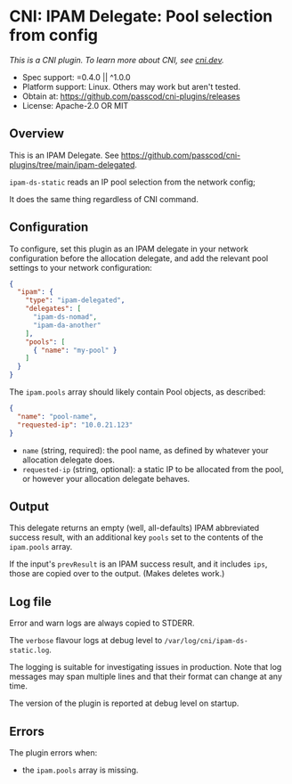 # CNI: IPAM Delegate: Pool selection from config

_This is a CNI plugin. To learn more about CNI, see [cni.dev](https://cni.dev)._

- Spec support: =0.4.0 || ^1.0.0
- Platform support: Linux. Others may work but aren't tested.
- Obtain at: https://github.com/passcod/cni-plugins/releases
- License: Apache-2.0 OR MIT

## Overview

This is an IPAM Delegate. See https://github.com/passcod/cni-plugins/tree/main/ipam-delegated.

`ipam-ds-static` reads an IP pool selection from the network config;

It does the same thing regardless of CNI command.

## Configuration

To configure, set this plugin as an IPAM delegate in your network configuration
before the allocation delegate, and add the relevant pool settings to your network configuration:

```json
{
  "ipam": {
    "type": "ipam-delegated",
    "delegates": [
      "ipam-ds-nomad",
      "ipam-da-another"
    ],
    "pools": [
      { "name": "my-pool" }
    ]
  }
}
```

The `ipam.pools` array should likely contain Pool objects, as described:

```json
{
  "name": "pool-name",
  "requested-ip": "10.0.21.123"
}
```

- `name` (string, required): the pool name, as defined by whatever your
  allocation delegate does.
- `requested-ip` (string, optional): a static IP to be allocated from the pool,
  or however your allocation delegate behaves.

## Output

This delegate returns an empty (well, all-defaults) IPAM abbreviated success
result, with an additional key `pools` set to the contents of the `ipam.pools` array.

If the input's `prevResult` is an IPAM success result, and it includes `ips`,
those are copied over to the output. (Makes deletes work.)

## Log file

Error and warn logs are always copied to STDERR.

The `verbose` flavour logs at debug level to `/var/log/cni/ipam-ds-static.log`.

The logging is suitable for investigating issues in production. Note that log
messages may span multiple lines and that their format can change at any time.

The version of the plugin is reported at debug level on startup.

## Errors

The plugin errors when:

- the `ipam.pools` array is missing.
